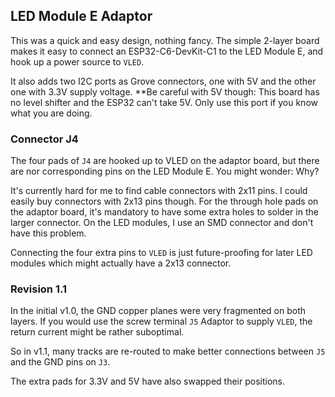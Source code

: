 <!--
SPDX-FileCopyrightText: 2024 Lena Schimmel <mail@lenaschimmel.de>
SPDX-License-Identifier: CC-BY-SA-4.0

[besteLampe!](https://lenaschimmel.de/besteLampe!) © 2024 by [Lena Schimmel](mailto:mail@lenaschimmel.de) is licensed under [CC BY-SA 4.0](http://creativecommons.org/licenses/by-sa/4.0/?ref=chooser-v1)
-->

## LED Module E Adaptor
This was a quick and easy design, nothing fancy. The simple 2-layer board makes it easy to connect an ESP32-C6-DevKit-C1 to the LED Module E, and hook up a power source to `VLED`.

It also adds two I2C ports as Grove connectors, one with 5V and the other one with 3.3V supply voltage. **Be careful with 5V though: This board has no level shifter and the ESP32 can't take 5V. Only use this port if you know what you are doing.

### Connector J4
The four pads of `J4` are hooked up to VLED on the adaptor board, but there are nor corresponding pins on the LED Module E. You might wonder: Why?

It's currently hard for me to find cable connectors with 2x11 pins. I could easily buy connectors with 2x13 pins though. For the through hole pads on the adaptor board, it's mandatory to have some extra holes to solder in the larger connector. On the LED modules, I use an SMD connector and don't have this problem.

Connecting the four extra pins to `VLED` is just future-proofing for later LED modules which might actually have a 2x13 connector.

### Revision 1.1
In the initial v1.0, the GND copper planes were very fragmented on both layers. If you would use the screw terminal `J5` Adaptor to supply `VLED`, the return current might be rather suboptimal.

So in v1.1, many tracks are re-routed to make better connections between `J5` and the GND pins on `J3`.

The extra pads for 3.3V and 5V have also swapped their positions.